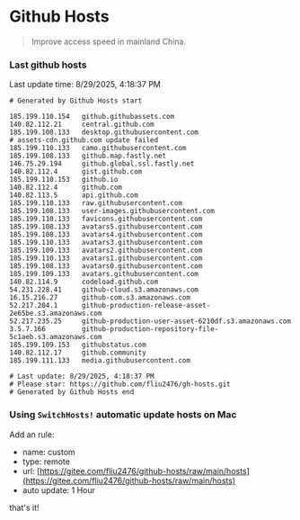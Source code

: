 # Github Hosts

> Improve access speed in mainland China.

### Last github hosts

Last update time: 8/29/2025, 4:18:37 PM

```base
# Generated by Github Hosts start 

185.199.110.154   github.githubassets.com
140.82.112.21     central.github.com
185.199.108.133   desktop.githubusercontent.com
# assets-cdn.github.com update failed
185.199.110.133   camo.githubusercontent.com
185.199.108.133   github.map.fastly.net
146.75.29.194     github.global.ssl.fastly.net
140.82.112.4      gist.github.com
185.199.110.153   github.io
140.82.112.4      github.com
140.82.113.5      api.github.com
185.199.110.133   raw.githubusercontent.com
185.199.108.133   user-images.githubusercontent.com
185.199.110.133   favicons.githubusercontent.com
185.199.108.133   avatars5.githubusercontent.com
185.199.108.133   avatars4.githubusercontent.com
185.199.110.133   avatars3.githubusercontent.com
185.199.109.133   avatars2.githubusercontent.com
185.199.110.133   avatars1.githubusercontent.com
185.199.108.133   avatars0.githubusercontent.com
185.199.109.133   avatars.githubusercontent.com
140.82.114.9      codeload.github.com
54.231.228.41     github-cloud.s3.amazonaws.com
16.15.216.27      github-com.s3.amazonaws.com
52.217.204.1      github-production-release-asset-2e65be.s3.amazonaws.com
52.217.235.25     github-production-user-asset-6210df.s3.amazonaws.com
3.5.7.166         github-production-repository-file-5c1aeb.s3.amazonaws.com
185.199.109.153   githubstatus.com
140.82.112.17     github.community
185.199.111.133   media.githubusercontent.com

# Last update: 8/29/2025, 4:18:37 PM
# Please star: https://github.com/fliu2476/gh-hosts.git
# Generated by Github Hosts end
```

### Using `SwitchHosts!` automatic update hosts on Mac
Add an rule:
- name: custom
- type: remote
- url: [https://gitee.com/fliu2476/github-hosts/raw/main/hosts](https://gitee.com/fliu2476/github-hosts/raw/main/hosts)
- auto update: 1 Hour

that's it!

